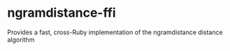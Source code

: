 ngramdistance-ffi
=================

Provides a fast, cross-Ruby implementation of the  ngramdistance distance algorithm